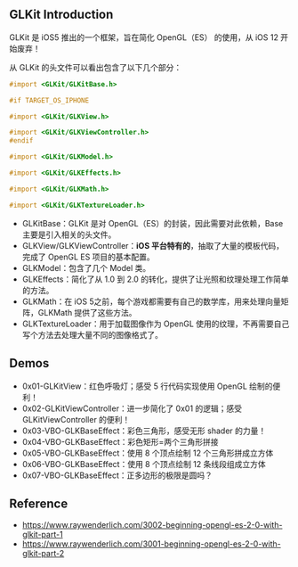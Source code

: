 ## GLKit Introduction

GLKit 是 iOS5 推出的一个框架，旨在简化 OpenGL（ES） 的使用，从 iOS 12 开始废弃！

从 GLKit 的头文件可以看出包含了以下几个部分：

```objective-c
#import <GLKit/GLKitBase.h>

#if TARGET_OS_IPHONE

#import <GLKit/GLKView.h>

#import <GLKit/GLKViewController.h>
#endif

#import <GLKit/GLKModel.h>

#import <GLKit/GLKEffects.h>

#import <GLKit/GLKMath.h>

#import <GLKit/GLKTextureLoader.h>
```



- GLKitBase：GLKit 是对 OpenGL（ES）的封装，因此需要对此依赖，Base 主要是引入相关的头文件。
- GLKView/GLKViewController：**iOS 平台特有的**，抽取了大量的模板代码，完成了 OpenGL ES 项目的基本配置。
- GLKModel：包含了几个 Model 类。
- GLKEffects：简化了从 1.0 到 2.0 的转化，提供了让光照和纹理处理工作简单的方法。
- GLKMath：在 iOS 5之前，每个游戏都需要有自己的数学库，用来处理向量矩阵，GLKMath 提供了这些方法。
- GLKTextureLoader：用于加载图像作为 OpenGL 使用的纹理，不再需要自己写个方法去处理大量不同的图像格式了。



## Demos

- 0x01-GLKitView：红色呼吸灯；感受 5 行代码实现使用 OpenGL 绘制的便利！
- 0x02-GLKitViewController：进一步简化了 0x01 的逻辑；感受 GLKitViewController 的便利！
- 0x03-VBO-GLKBaseEffect：彩色三角形，感受无形 shader 的力量！
- 0x04-VBO-GLKBaseEffect：彩色矩形=两个三角形拼接
- 0x05-VBO-GLKBaseEffect：使用 8 个顶点绘制 12 个三角形拼成立方体
- 0x06-VBO-GLKBaseEffect：使用 8 个顶点绘制 12 条线段组成立方体
- 0x07-VBO-GLKBaseEffect：正多边形的极限是圆吗？



## Reference

- https://www.raywenderlich.com/3002-beginning-opengl-es-2-0-with-glkit-part-1
- https://www.raywenderlich.com/3001-beginning-opengl-es-2-0-with-glkit-part-2

